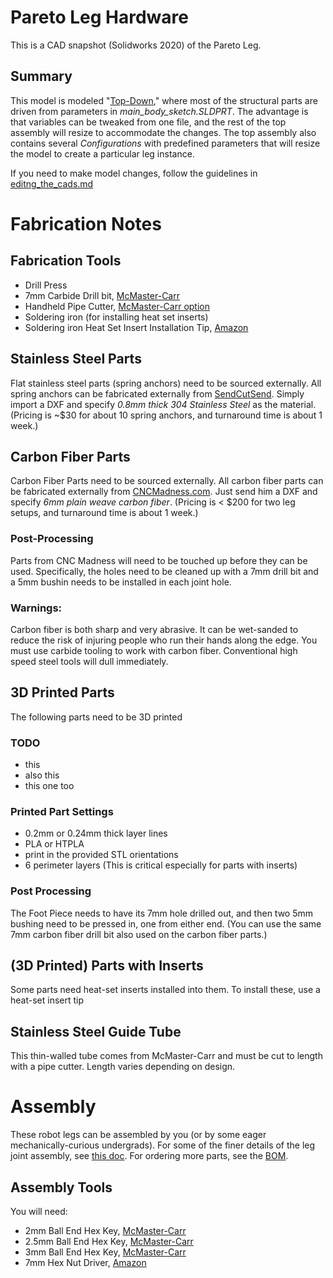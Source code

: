 # Pareto Leg Hardware
This is a CAD snapshot (Solidworks 2020) of the Pareto Leg.

## Summary
This model is modeled "[Top-Down](https://help.solidworks.com/2018/english/SolidWorks/sldworks/c_Top-Down_Design_Overview.htm#:~:text=In%20top%2Ddown%20assembly%20design,moves%20down%20to%20the%20parts.)," where most of the structural parts are driven from parameters in *main\_body\_sketch.SLDPRT*.
The advantage is that variables can be tweaked from one file, and the rest of the top assembly will resize to accommodate the changes.
The top assembly also contains several *Configurations* with predefined parameters that will resize the model to create a particular leg instance.

If you need to make model changes, follow the guidelines in [editng_the_cads.md](./editing_the_cads.md)


# Fabrication Notes

## Fabrication Tools
* Drill Press
* 7mm Carbide Drill bit, [McMaster-Carr](https://www.mcmaster.com/3030A34/)
* Handheld Pipe Cutter, [McMaster-Carr option](https://www.mcmaster.com/pipe-cutters/metal-tube-and-conduit-cutters-8/)
* Soldering iron (for installing heat set inserts)
* Soldering iron Heat Set Insert Installation Tip, [Amazon](https://www.amazon.com/Heat-Set-Inserts-Compatible-SP40NKUS-Connecting/dp/B08B17VQLD)

## Stainless Steel Parts
Flat stainless steel parts (spring anchors) need to be sourced externally.
All spring anchors can be fabricated externally from [SendCutSend](https://sendcutsend.com/).
Simply import a DXF and specify *0.8mm thick 304 Stainless Steel* as the material.
(Pricing is ~$30 for about 10 spring anchors, and turnaround time is about 1 week.)

## Carbon Fiber Parts
Carbon Fiber Parts need to be sourced externally.
All carbon fiber parts can be fabricated externally from [CNCMadness.com](https://cncmadness.com/).
Just send him a DXF and specify *6mm plain weave carbon fiber*.
(Pricing is < $200 for two leg setups, and turnaround time is about 1 week.)

### Post-Processing
Parts from CNC Madness will need to be touched up before they can be used.
Specifically, the holes need to be cleaned up with a 7mm drill bit and a 5mm bushin needs to be installed in each joint hole.

### Warnings:
Carbon fiber is both sharp and very abrasive.
It can be wet-sanded to reduce the risk of injuring people who run their hands along the edge.
You must use carbide tooling to work with carbon fiber.
Conventional high speed steel tools will dull immediately.

## 3D Printed Parts

The following parts need to be 3D printed
### TODO
* this
* also this
* this one too

### Printed Part Settings
* 0.2mm or 0.24mm thick layer lines
* PLA or HTPLA
* print in the provided STL orientations
* 6 perimeter layers (This is critical especially for parts with inserts)

### Post Processing
The Foot Piece needs to have its 7mm hole drilled out, and then two 5mm bushing need to be pressed in, one from either end.
(You can use the same 7mm carbon fiber drill bit also used on the carbon fiber parts.)

## (3D Printed) Parts with Inserts
Some parts need heat-set inserts installed into them.
To install these, use a heat-set insert tip

## Stainless Steel Guide Tube
This thin-walled tube comes from McMaster-Carr and must be cut to length with a pipe cutter. Length varies depending on design.

# Assembly
These robot legs can be assembled by you (or by some eager mechanically-curious undergrads).
For some of the finer details of the leg joint assembly, see [this doc](./knee_assembly_details.pdf).
For ordering more parts, see the [BOM](https://github.com/sburden-group/pareto_leg_hardware/blob/main/leg/no_spring_leg_bom%20L.pdf).

## Assembly Tools
You will need:
* 2mm Ball End Hex Key, [McMaster-Carr](https://www.mcmaster.com/5497A52/)
* 2.5mm Ball End Hex Key, [McMaster-Carr](https://www.mcmaster.com/5497A53/)
* 3mm Ball End Hex Key, [McMaster-Carr](https://www.mcmaster.com/5497A54/)
* 7mm Hex Nut Driver, [Amazon](https://www.amazon.com/gp/product/B000BQJ5ZY)

